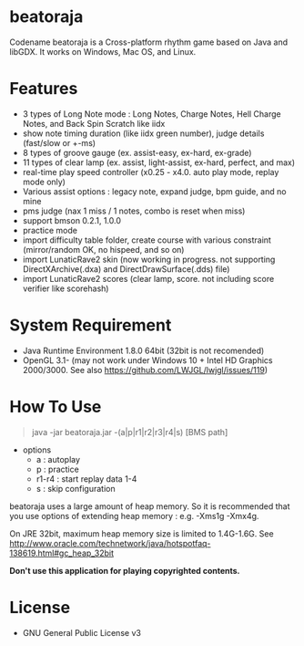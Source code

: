 # beatoraja
Codename beatoraja is a Cross-platform rhythm game based on Java and libGDX.
It works on Windows, Mac OS, and Linux.

# Features
- 3 types of Long Note mode : Long Notes, Charge Notes, Hell Charge Notes, and Back Spin Scratch like iidx
- show note timing duration (like iidx green number), judge details (fast/slow or +-ms)
- 8 types of groove gauge (ex. assist-easy, ex-hard, ex-grade)
- 11 types of clear lamp (ex. assist, light-assist, ex-hard, perfect, and max)
- real-time play speed controller (x0.25 - x4.0. auto play mode, replay mode only)
- Various assist options : legacy note, expand judge, bpm guide, and no mine
- pms judge (nax 1 miss / 1 notes, combo is reset when miss)
- support bmson 0.2.1, 1.0.0
- practice mode
- import difficulty table folder, create course with various constraint (mirror/random OK, no hispeed, and so on)
- import LunaticRave2 skin (now working in progress. not supporting DirectXArchive(.dxa) and DirectDrawSurface(.dds) file)
- import LunaticRave2 scores (clear lamp, score. not including score verifier like scorehash)

# System Requirement
- Java Runtime Environment 1.8.0 64bit (32bit is not recomended)
- OpenGL 3.1- (may not work under Windows 10 + Intel HD Graphics 2000/3000. See also https://github.com/LWJGL/lwjgl/issues/119)

# How To Use

> java -jar beatoraja.jar -(a|p|r1|r2|r3|r4|s) [BMS path]

- options
  - a : autoplay
  - p : practice
  - r1-r4 : start replay data 1-4
  - s : skip configuration

beatoraja uses a large amount of heap memory. So it is recommended that you use options of extending heap memory : e.g. -Xms1g -Xmx4g.

On JRE 32bit, maximum heap memory size is limited to 1.4G-1.6G. See http://www.oracle.com/technetwork/java/hotspotfaq-138619.html#gc_heap_32bit

**Don't use this application for playing copyrighted contents.**

# License
- GNU General Public License v3